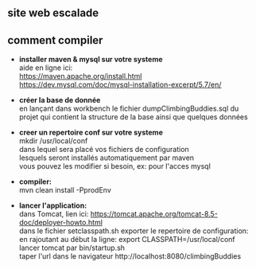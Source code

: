 ## site web escalade

## comment compiler

* __installer maven & mysql sur votre systeme__<br/>
  aide en ligne ici:<br/>
  https://maven.apache.org/install.html<br/>
  https://dev.mysql.com/doc/mysql-installation-excerpt/5.7/en/<br/>

* __créer la base de donnée__<br />
  en lançant dans workbench le fichier dumpClimbingBuddies.sql du projet qui contient la structure de la base ainsi que quelques données<br/>
  
* __creer un repertoire conf sur votre systeme__<br />
  mkdir /usr/local/conf<br/>
  dans lequel sera placé vos fichiers de configuration<br/>
  lesquels seront installés automatiquement par maven<br/>
  vous pouvez les modifier si besoin, ex: pour l'acces mysql<br/>

* __compiler:__<br/>
  mvn clean install -PprodEnv<br />

* __lancer l'application:__<br/>
  dans Tomcat, lien ici: https://tomcat.apache.org/tomcat-8.5-doc/deployer-howto.html<br/>
  dans le fichier setclasspath.sh exporter le repertoire de configuration:<br/>
  en rajoutant au début la ligne: export CLASSPATH=/usr/local/conf<br/>
  lancer tomcat par bin/startup.sh<br/>
  taper l'url dans le navigateur http://localhost:8080/climbingBuddies